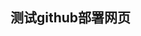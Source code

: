 <!DOCTYPE html>
<html>
	<head>
		<meta charset="UTF-8">
		<title>hello world</title>
	</head>
	<body>
		<h2>测试github部署网页</h2>
	</body>
</html>
